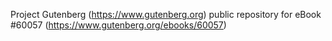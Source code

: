 Project Gutenberg (https://www.gutenberg.org) public repository for eBook #60057 (https://www.gutenberg.org/ebooks/60057)
